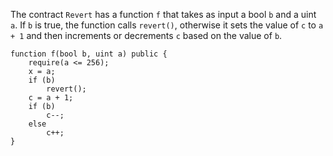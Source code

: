 The contract `Revert` has a function `f` that takes as input a bool `b` and a uint `a`. If `b` is true, the function calls `revert()`, otherwise it sets the value of `c` to `a + 1` and then increments or decrements `c` based on the value of `b`.
```
function f(bool b, uint a) public {
    require(a <= 256);
    x = a;
    if (b)
        revert();
    c = a + 1;
    if (b)
        c--;
    else
        c++;
}
```